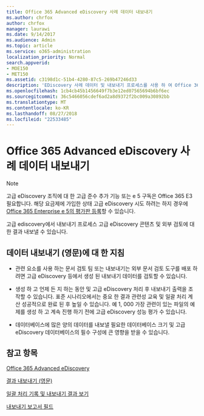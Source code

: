 ```yaml
---
title: Office 365 Advanced eDiscovery 사례 데이터 내보내기
ms.author: chrfox
author: chrfox
manager: laurawi
ms.date: 9/14/2017
ms.audience: Admin
ms.topic: article
ms.service: o365-administration
localization_priority: Normal
search.appverid:
- MOE150
- MET150
ms.assetid: c3198d1c-51b4-4280-87c5-269b47246d33
description: 'EDiscovery 사례 데이터 및 내보내기 프로세스를 사용 하 여 Office 365 고급 eDiscovery의 검토를 위해 결과 내보내기에 대 한 지침을 이해 합니다.  '
ms.openlocfilehash: 1cb4cb45b1456649f7b3e12ed07565694b6bf6ec
ms.sourcegitcommit: 36c5466056cdef6ad2a8d9372f2bc009a30892bb
ms.translationtype: MT
ms.contentlocale: ko-KR
ms.lasthandoff: 08/27/2018
ms.locfileid: "22533485"
---
```

# <a name="export-case-data-in-office-365-advanced-ediscovery"></a>Office 365 Advanced eDiscovery 사례 데이터 내보내기

> [!NOTE]
> 고급 eDiscovery 조직에 대 한 고급 준수 추가 기능 또는 e 5 구독은 Office 365 E3 필요합니다. 해당 요금제에 가입한 상태 고급 eDiscovery 시도 하려는 하지 경우에 [Office 365 Enterprise e 5의 평가판 등록](https://go.microsoft.com/fwlink/p/?LinkID=698279)할 수 있습니다. 
  
고급 ediscovery에서 내보내기 프로세스 고급 eDiscovery 콘텐츠 및 외부 검토에 대 한 결과 내보낼 수 있습니다. 
  
## <a name="guidelines-for-exporting-data"></a>데이터 내보내기 (영문)에 대 한 지침

- 관련 요소를 사용 하는 문서 검토 팀 또는 내보내기는 외부 문서 검토 도구를 배포 하려면 고급 eDiscovery 등에서 생성 된 내보내기 데이터를 검토할 수 있습니다.
    
- 생성 하 고 언제 든 지 하는 동안 및 고급 eDiscovery 처리 후 내보내기 출력을 조작할 수 있습니다. 표준 시나리오에서는 중요 한 결과 관련성 교육 및 일괄 처리 계산 성공적으로 완료 된 후 높일 수 있습니다. 예 1, 000 가장 관련이 있는 파일의 예제를 생성 하 고 계속 진행 하기 전에 고급 eDiscovery 성능 평가 수 있습니다.
    
- 데이터베이스에 많은 양의 데이터를 내보낼 필요한 데이터베이스 크기 및 고급 eDiscovery 데이터베이스의 필수 구성에 큰 영향을 받을 수 있습니다.
    
## <a name="see-also"></a>참고 항목

[Office 365 Advanced eDiscovery](office-365-advanced-ediscovery.md)
  
[결과 내보내기 (영문)](export-results-in-advanced-ediscovery.md)
  
[일괄 처리 기록 및 내보내기 결과 보기](view-batch-history-and-export-past-results.md)

[내보내기 보고서 필드](export-report-fields-in-advanced-ediscovery.md)

